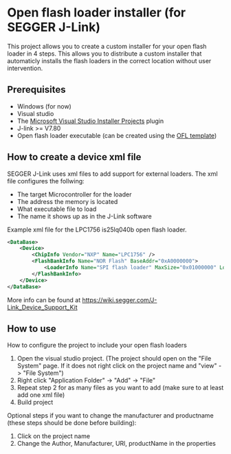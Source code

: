 # Open flash loader installer (for SEGGER J-Link)
This project allows you to create a custom installer for your open flash loader in 4 steps. This allows you to distribute a custom installer that automaticly installs the flash loaders in the correct location without user intervention.

## Prerequisites
* Windows (for now)
* Visual studio
* The [Microsoft Visual Studio Installer Projects](https://marketplace.visualstudio.com/items?itemName=VisualStudioClient.MicrosoftVisualStudio2022InstallerProjects) plugin
* J-link >= V7.80
* Open flash loader executable (can be created using the [OFL template](https://github.com/itzandroidtab/open_flashloader_template))

## How to create a device xml file
SEGGER J-Link uses xml files to add support for external loaders. The xml file configures the follwing:
* The target Microcontroller for the loader
* The address the memory is located
* What executable file to load
* The name it shows up as in the J-Link software

Example xml file for the LPC1756 is25lq040b open flash loader.
```xml
<DataBase>
    <Device>
        <ChipInfo Vendor="NXP" Name="LPC1756" />
        <FlashBankInfo Name="NOR Flash" BaseAddr="0xA0000000">
            <LoaderInfo Name="SPI flash loader" MaxSize="0x01000000" Loader="flash_loader.elf" LoaderType="FLASH_ALGO_TYPE_OPEN" />
        </FlashBankInfo>
    </Device>
</DataBase>
```

More info can be found at https://wiki.segger.com/J-Link_Device_Support_Kit

## How to use
How to configure the project to include your open flash loaders

1. Open the visual studio project. (The project should open on the "File System" page. If it does not right click on the project name and "view" -> "File System")
2. Right click "Application Folder" -> "Add" -> "File"
3. Repeat step 2 for as many files as you want to add (make sure to at least add one xml file)
4. Build project

Optional steps if you want to change the manufacturer and productname (these steps should be done before building):
1. Click on the project name
2. Change the Author, Manufacturer, URl, productName in the properties
